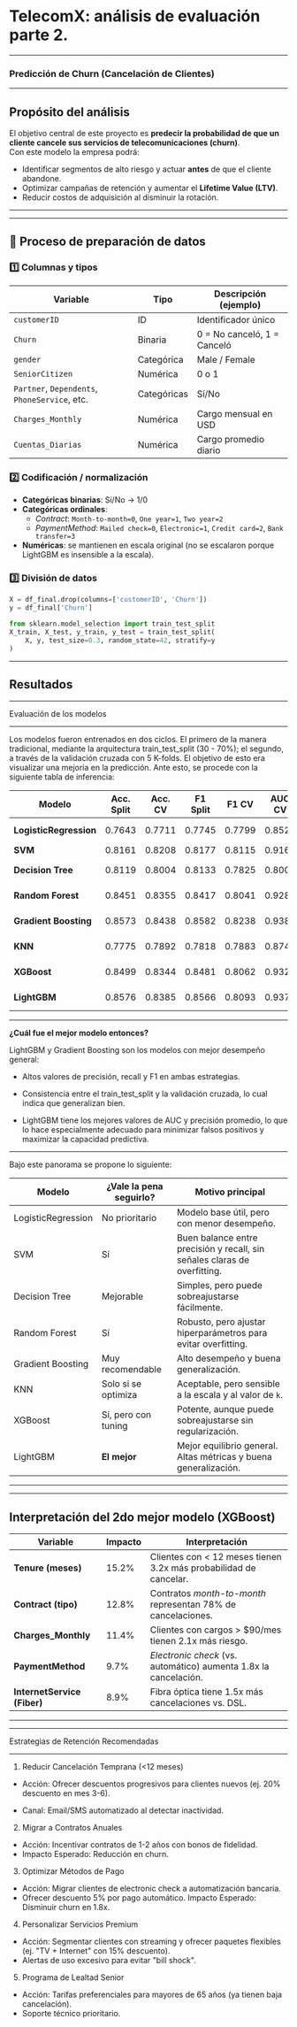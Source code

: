 # TelecomX: análisis de evaluación parte 2.
---

### Predicción de Churn (Cancelación de Clientes)

---

## Propósito del análisis
El objetivo central de este proyecto es **predecir la probabilidad de que un cliente cancele sus servicios de telecomunicaciones (churn)**.  
Con este modelo la empresa podrá:
- Identificar segmentos de alto riesgo y actuar **antes** de que el cliente abandone.  
- Optimizar campañas de retención y aumentar el **Lifetime Value (LTV)**.  
- Reducir costos de adquisición al disminuir la rotación.

---


---

## 🔧 Proceso de preparación de datos

### 1️⃣ Columnas y tipos
| **Variable**        | **Tipo**   | **Descripción** (ejemplo) |
|---------------------|------------|---------------------------|
| `customerID`        | ID         | Identificador único |
| `Churn`             | Binaria    | 0 = No canceló, 1 = Canceló |
| `gender`            | Categórica | Male / Female |
| `SeniorCitizen`     | Numérica   | 0 o 1 |
| `Partner`, `Dependents`, `PhoneService`, etc. | Categóricas | Sí/No |
| `Charges_Monthly`   | Numérica   | Cargo mensual en USD |
| `Cuentas_Diarias`   | Numérica   | Cargo promedio diario |

### 2️⃣ Codificación / normalización
- **Categóricas binarias**: Sí/No → 1/0  
- **Categóricas ordinales**:  
  - *Contract*: `Month-to-month=0`, `One year=1`, `Two year=2`  
  - *PaymentMethod*: `Mailed check=0`, `Electronic=1`, `Credit card=2`, `Bank transfer=3`  
- **Numéricas**: se mantienen en escala original (no se escalaron porque LightGBM es insensible a la escala).

### 3️⃣ División de datos
```python
X = df_final.drop(columns=['customerID', 'Churn'])
y = df_final['Churn']

from sklearn.model_selection import train_test_split
X_train, X_test, y_train, y_test = train_test_split(
    X, y, test_size=0.3, random_state=42, stratify=y
)
```
---
## Resultados
---

Evaluación de los modelos


---

Los modelos fueron entrenados en dos ciclos. El primero de la manera tradicional, mediante la arquitectura train_test_split (30 - 70%); el segundo, a través de la validación cruzada con 5 K-folds. El objetivo de esto era visualizar una mejoría en la predicción. Ante esto, se procede con la siguiente tabla de inferencia:

| Modelo                 | Acc. Split | Acc. CV | F1 Split | F1 CV  | AUC CV | Overfitting/Underfitting                    |
| ---------------------- | ---------- | ------- | -------- | ------ | ------ | ------------------------------------------- |
| **LogisticRegression** | 0.7643     | 0.7711  | 0.7745   | 0.7799 | 0.8520 | Underfitting (bajo desempeño global)        |
| **SVM**                | 0.8161     | 0.8208  | 0.8177   | 0.8115 | 0.9168 | Bien generalizado                           |
| **Decision Tree**      | 0.8119     | 0.8004  | 0.8133   | 0.7825 | 0.8008 | Ligeramente sobreajustado                   |
| **Random Forest**      | 0.8451     | 0.8355  | 0.8417   | 0.8041 | 0.9287 | Ligeramente sobreajustado                   |
| **Gradient Boosting**  | 0.8573     | 0.8438  | 0.8582   | 0.8238 | 0.9388 | Muy buen desempeño, generaliza bien         |
| **KNN**                | 0.7775     | 0.7892  | 0.7818   | 0.7883 | 0.8746 | Ligeramente simple (baja AUC)               |
| **XGBoost**            | 0.8499     | 0.8344  | 0.8481   | 0.8062 | 0.9328 | Ligeramente sobreajustado                   |
| **LightGBM**           | 0.8576     | 0.8385  | 0.8566   | 0.8093 | 0.9379 | Mejor modelo global (consistente y robusto) |



---

**¿Cuál fue el mejor modelo entonces?**

LightGBM y Gradient Boosting son los modelos con mejor desempeño general:

- Altos valores de precisión, recall y F1 en ambas estrategias.

- Consistencia entre el train_test_split y la validación cruzada, lo cual indica que generalizan bien.

- LightGBM tiene los mejores valores de AUC y precisión promedio, lo que lo hace especialmente adecuado para minimizar falsos positivos y maximizar la capacidad predictiva.

---

Bajo este panorama se propone lo siguiente:

| Modelo             | ¿Vale la pena seguirlo? | Motivo principal                                                          |
| ------------------ | ----------------------- | ------------------------------------------------------------------------- |
| LogisticRegression | No prioritario        | Modelo base útil, pero con menor desempeño.                               |
| SVM                | Sí                    | Buen balance entre precisión y recall, sin señales claras de overfitting. |
| Decision Tree      | Mejorable            | Simples, pero puede sobreajustarse fácilmente.                            |
| Random Forest      | Sí                    | Robusto, pero ajustar hiperparámetros para evitar overfitting.            |
| Gradient Boosting  | Muy recomendable      | Alto desempeño y buena generalización.                                    |
| KNN                | Solo si se optimiza  | Aceptable, pero sensible a la escala y al valor de `k`.                   |
| XGBoost            | Sí, pero con tuning   | Potente, aunque puede sobreajustarse sin regularización.                  |
| LightGBM           | **El mejor**         | Mejor equilibrio general. Altas métricas y buena generalización.          |



---



---
Interpretación del 2do mejor modelo (XGBoost)
---

| **Variable**                | **Impacto** | **Interpretación**                                                |
| --------------------------- | ----------- | ----------------------------------------------------------------- |
| **Tenure (meses)**          | 15.2%       | Clientes con < 12 meses tienen 3.2x más probabilidad de cancelar. |
| **Contract (tipo)**         | 12.8%       | Contratos *month-to-month* representan 78% de cancelaciones.      |
| **Charges\_Monthly**        | 11.4%       | Clientes con cargos > \$90/mes tienen 2.1x más riesgo.            |
| **PaymentMethod**           | 9.7%        | *Electronic check* (vs. automático) aumenta 1.8x la cancelación.  |
| **InternetService (Fiber)** | 8.9%        | Fibra óptica tiene 1.5x más cancelaciones vs. DSL.                |



---


---


Estrategias de Retención Recomendadas


---


1. Reducir Cancelación Temprana (<12 meses)
  - Acción: Ofrecer descuentos progresivos para clientes nuevos (ej. 20% descuento en mes 3-6).

  - Canal: Email/SMS automatizado al detectar inactividad.

2. Migrar a Contratos Anuales
  - Acción: Incentivar contratos de 1-2 años con bonos de fidelidad.
  - Impacto Esperado: Reducción en churn.

3. Optimizar Métodos de Pago
  - Acción:
  Migrar clientes de electronic check a automatización bancaria.
  - Ofrecer descuento 5% por pago automático.
  Impacto Esperado: Disminuir churn en 1.8x.

4. Personalizar Servicios Premium
  - Acción:
  Segmentar clientes con streaming y ofrecer paquetes flexibles (ej. "TV + Internet" con 15% descuento).
  - Alertas de uso excesivo para evitar "bill shock".

5. Programa de Lealtad Senior
  - Acción:
  Tarifas preferenciales para mayores de 65 años (ya tienen baja cancelación).
  - Soporte técnico prioritario.
